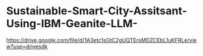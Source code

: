 # Sustainable-Smart-City-Assitsant-Using-IBM-Geanite-LLM-
https://drive.google.com/file/d/1A3etc1sGtC2gUQTErsMDZCEbL1uKFRLe/view?usp=drivesdk
